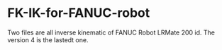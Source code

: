 # FK-IK-for-FANUC-robot

Two files are all inverse kinematic of FANUC Robot LRMate 200 id. The version 4 is the lastedt one.

